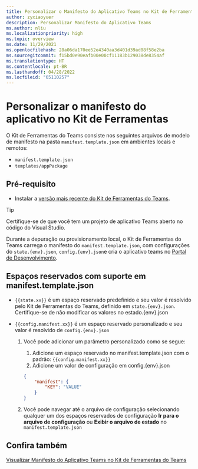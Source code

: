 ```yaml
---
title: Personalizar o Manifesto do Aplicativo Teams no Kit de Ferramentas do Teams
author: zyxiaoyuer
description: Personalizar Manifesto do Aplicativo Teams
ms.author: nliu
ms.localizationpriority: high
ms.topic: overview
ms.date: 11/29/2021
ms.openlocfilehash: 28a06da170ee52e4340aa3d401d39ad08f58e2ba
ms.sourcegitcommit: f15bd0e90eafb00e00cf11183b129038de8354af
ms.translationtype: HT
ms.contentlocale: pt-BR
ms.lasthandoff: 04/28/2022
ms.locfileid: "65110257"
---
```

# <a name="customize-app-manifest-in-toolkit"></a>Personalizar o manifesto do aplicativo no Kit de Ferramentas

O Kit de Ferramentas do Teams consiste nos seguintes arquivos de modelo de manifesto na pasta `manifest.template.json` em ambientes locais e remotos:

* `manifest.template.json`
* `templates/appPackage`


## <a name="prerequisite"></a>Pré-requisito

* Instalar a [versão mais recente do Kit de Ferramentas do Teams](https://marketplace.visualstudio.com/items?itemName=TeamsDevApp.ms-teams-vscode-extension).

> [!TIP]
> Certifique-se de que você tem um projeto de aplicativo Teams aberto no código do Visual Studio.

Durante a depuração ou provisionamento local, o Kit de Ferramentas do Teams carrega o manifesto do `manifest.template.json`, com configurações do `state.{env}.json`, `config.{env}.json`e cria o aplicativo teams no [Portal de Desenvolvimento](https://dev.teams.microsoft.com/apps).


## <a name="placeholders-supported-in-manifesttemplatejson"></a>Espaços reservados com suporte em manifest.template.json

* `{{state.xx}}` é um espaço reservado predefinido e seu valor é resolvido pelo Kit de Ferramentas do Teams, definido em `state.{env}.json`. Certifique-se de não modificar os valores no estado.{env}.json
* `{{config.manifest.xx}}` é um espaço reservado personalizado e seu valor é resolvido de `config.{env}.json`

  1. Você pode adicionar um parâmetro personalizado como se segue:
      1. Adicione um espaço reservado no manifest.template.json com o padrão: `{{config.manifest.xx}}`
      2. Adicione um valor de configuração em config.{env}.json

        ```json
        {
            "manifest": {
                "KEY": "VALUE"
            }
        }
        ```

   2. Você pode navegar até o arquivo de configuração selecionando qualquer um dos espaços reservados de configuração **Ir para o arquivo de configuração** ou **Exibir o arquivo de estado** no `manifest.template.json`

## <a name="see-also"></a>Confira também

[Visualizar Manifesto do Aplicativo Teams no Kit de Ferramentas do Teams](TeamsFx-manifest-preview.md)

